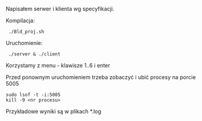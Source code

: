 Napisałem serwer i klienta wg specyfikacji.

Kompilacja:
```
 ./Bld_proj.sh
```
Uruchomienie:
```
 ./server & ./client
 ```

Korzystamy z menu - klawisze 1..6 i enter

 Przed ponownym uruchomieniem trzeba zobaczyć i ubić procesy na porcie 5005
 
 ```
 sudo lsof -t -i:5005
 kill -9 <nr procesu>
```

Przykładowe wyniki są w plikach *.log

